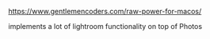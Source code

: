 https://www.gentlemencoders.com/raw-power-for-macos/

implements a lot of lightroom functionality on top of Photos